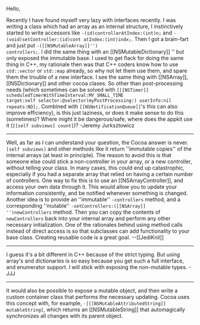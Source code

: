 Hello,

Recently I have found myself very lazy with interfaces recently. I was writing a class which had an array as an internal structure, I instinctively started to write accessors like <code>-(id)controllerAtIndex:(int)n;</code> and <code>-(void)setController:(id)cont atIndex:(int)indx;</code>. Then I got a brain-fart and just put <code>-([[NSMutableArray]]'') controllers;</code>. I did the same thing with an [[NSMutableDictionary]] '' but only exposed the immutable base. I used to get flack for doing the same thing in C++, my rationale then was that C++ coders know how to use <code>std::vector</code> or <code>std::map</code> already, so why not let them use them, and spare them the trouble of a new interface. I see the same thing with [[NSArray]], [[NSDictionary]] and other cocoa clases. So other than post-processing needs (which sometimes can be solved with <code>[[[NSTimer]] scheduledTimerWithTimeInterval:MY_SMALL_TIME target:self selector:@selector(myPostProcessing:) userInfo:nil repeats:NO];</code>. Combined with <code>[[NSNotificationQueue]]</code>'s this can also improve efficiency), is this just laziness, or does it make sense to do this (sometimes)? Where might it be dangerous/safe, where does the appkit use it (<code>[[self subviews] count]</code>)?
-Jeremy Jurksztowicz

----
Well, as far as I can understand your question, the Cocoa answer is never. <code>[self subviews]</code> and other methods like it return ''immutable copies'' of the internal arrays (at least in principle). The reason to avoid this is that someone else could stick a non-controller in your array, or a new controller, without telling your class. In many cases, this could end up catastrophic, especially if you had a separate array that relied on having a certain number of controllers. One way to fix this is to use an [[NSArrayController]], and access your own data through it. This would allow you to update your information consistently, and be notified whenever something is changed. Another idea is to provide an ''immutable'' <code>-controllers</code> method, and a corresponding ''mutable'' <code>-setControllers:([[NSArray]] '')newControllers</code> method. Then you can copy the contents of <code>newControllers</code> back into your internal array and perform any other necessary initialization. One of the rationales behind using method calls instead of direct access is so that subclasses can add functionality to your base class. Creating reusable code is a great goal. --[[JediKnil]]

----
I guess it's a bit different in C++ because of the strict typing. But using array's and dictionaries is so easy because you get such a full interface, and enumerator support. I will stick with exposing the non-mutable types. -JJJ

----

It would also be possible to expose a mutable object, and then write a custom container class that performs the necessary updating. Cocoa uses this concept with, for example, <code>-[[[NSMutableAttributedString]] mutableString]</code>, which returns an [[NSMutableString]] that automagically synchronizes all changes with its parent object.